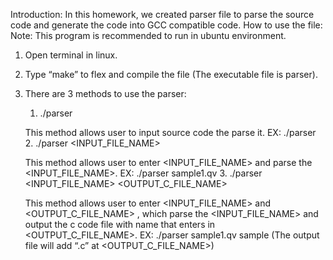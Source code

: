 Introduction:
	In this homework, we created parser file to parse the source code and generate the code into GCC compatible code.
How to use the file:
Note: This program is recommended to run in ubuntu environment. 
1. Open terminal in linux.
2. Type “make” to flex and compile the file (The executable file is parser).
3. There are 3 methods to use the parser:
	1. ./parser

	This method allows user to input source code the parse it.
	EX: ./parser
	2. ./parser <INPUT_FILE_NAME>
	
 	This method allows user to enter <INPUT_FILE_NAME> and parse the <INPUT_FILE_NAME>.
	EX: ./parser sample1.qv
	3. ./parser <INPUT_FILE_NAME> <OUTPUT_C_FILE_NAME>
	
 	This method allows user to enter <INPUT_FILE_NAME> and <OUTPUT_C_FILE_NAME> , which parse the <INPUT_FILE_NAME> and output the c code file with name that enters in <OUTPUT_C_FILE_NAME>.
	EX: ./parser sample1.qv sample (The output file will add “.c” at <OUTPUT_C_FILE_NAME>)
